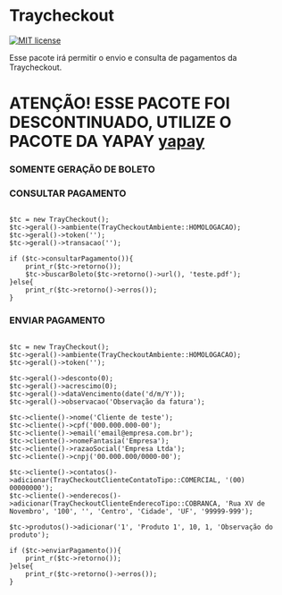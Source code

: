 # Traycheckout
[![MIT license](https://img.shields.io/dub/l/vibe-d.svg)](http://opensource.org/licenses/MIT)

Esse pacote irá permitir o envio e consulta de pagamentos da Traycheckout.

# ATENÇÃO! ESSE PACOTE FOI DESCONTINUADO, UTILIZE O PACOTE DA YAPAY [yapay](https://github.com/emersondiegofeltrin/yapay)

### SOMENTE GERAÇÃO DE BOLETO

### CONSULTAR PAGAMENTO
```shell

$tc = new TrayCheckout();
$tc->geral()->ambiente(TrayCheckoutAmbiente::HOMOLOGACAO);
$tc->geral()->token(''); 
$tc->geral()->transacao('');

if ($tc->consultarPagamento()){
    print_r($tc->retorno());
    $tc->buscarBoleto($tc->retorno()->url(), 'teste.pdf');
}else{
    print_r($tc->retorno()->erros());
}

```

### ENVIAR PAGAMENTO
```shell

$tc = new TrayCheckout();
$tc->geral()->ambiente(TrayCheckoutAmbiente::HOMOLOGACAO);
$tc->geral()->token(''); 

$tc->geral()->desconto(0);
$tc->geral()->acrescimo(0);
$tc->geral()->dataVencimento(date('d/m/Y'));
$tc->geral()->observacao('Observação da fatura');

$tc->cliente()->nome('Cliente de teste');
$tc->cliente()->cpf('000.000.000-00');
$tc->cliente()->email('email@empresa.com.br');
$tc->cliente()->nomeFantasia('Empresa');
$tc->cliente()->razaoSocial('Empresa Ltda');
$tc->cliente()->cnpj('00.000.000/0000-00');

$tc->cliente()->contatos()->adicionar(TrayCheckoutClienteContatoTipo::COMERCIAL, '(00) 00000000');
$tc->cliente()->enderecos()->adicionar(TrayCheckoutClienteEnderecoTipo::COBRANCA, 'Rua XV de Novembro', '100', '', 'Centro', 'Cidade', 'UF', '99999-999');

$tc->produtos()->adicionar('1', 'Produto 1', 10, 1, 'Observação do produto');

if ($tc->enviarPagamento()){
    print_r($tc->retorno());
}else{
    print_r($tc->retorno()->erros());
}

```

